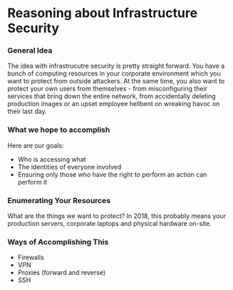 # Reasoning about Infrastructure Security
### General Idea
The idea with infrastrucutre security is pretty straight forward. You have a bunch of computing resources in your corporate
environment which you want to protect from outside attackers. At the same time, you also want to protect your own users
from themselves - from misconfiguring their services that bring down the entire network, from accidentally deleting
production images or an upset employee hellbent on wreaking havoc on their last day.

### What we hope to accomplish
Here are our goals:
 * Who is accessing what
 * The identities of everyone involved
 * Ensuring only those who have the right to perform an action can perform it

### Enumerating Your Resources
What are the things we want to protect? In 2018, this probably means your production servers, corporate laptops and physical
hardware on-site.

### Ways of Accomplishing This
 * Firewalls
 * VPN
 * Proxies (forward and reverse)
 * SSH
